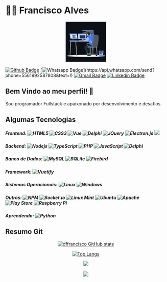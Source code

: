 # :man_technologist: Francisco Alves
<p align="center"><img src="progamer.gif" width="25%"></p>

[![Github Badge](https://img.shields.io/badge/-Github-000?style=flat-square&logo=Github&logoColor=white&link=https://github.com/dffrancisco)](https://github.com/dffrancisco)
[![Whatsapp Badge](https://img.shields.io/badge/-Whatsapp-4CA143?style=flat-square&labelColor=4CA143&logo=whatsapp&logoColor=white&link=https://api.whatsapp.com/send?phone=5561992587808&text=!)](https://api.whatsapp.com/send?phone=5561992587808&text=!)
[![Gmail Badge](https://img.shields.io/badge/-Gmail-c14438?style=flat-square&logo=Gmail&logoColor=white&link=mailto:dffrancisco@gmail.com)](mailto:dffrancisco@gmail.com)
[![Linkedin Badge](https://img.shields.io/badge/-LinkedIn-blue?style=flat-square&logo=Linkedin&logoColor=white&link=https://www.linkedin.com/in/francisco-alves/)](https://www.linkedin.com/in/francisco-alves-7991a214a/)

## Bem Vindo ao meu perfil! 👋

Sou programador Fullstack e apaixonado por desenvolvimento e desafios.


## Algumas Tecnologias


##### Frontend:  ![HTML5](https://img.shields.io/badge/-HTML5-E34F26?style=flat-square&logo=html5&logoColor=white) ![CSS3](https://img.shields.io/badge/-CSS3-549FDE?style=flat-square&logo=css3&logoColor=white) ![Vue](https://img.shields.io/badge/-VueJS-00b47d?style=flat-square&logo=vue.js&logoColor=white) ![Delphi](https://img.shields.io/badge/-Delphi-ED1F35?style=flat-square&logo=embarcadero&logoColor=white) ![JQuery](https://img.shields.io/badge/-JQuery-0769AD?style=flat-square&logo=JQuery&logoColor=white) ![Electron.js](https://img.shields.io/badge/Electron-191970?style=flat-square&logo=Electron&logoColor=white) <img src="https://res.cloudinary.com/practicaldev/image/fetch/s--QDrh4z5A--/c_limit%2Cf_auto%2Cfl_progressive%2Cq_auto%2Cw_880/https://img.shields.io/badge/Cordova-35434F%3Fstyle%3Dfor-the-badge%26logo%3Dapache-cordova%26logoColor%3DE8E8E8" loading="lazy" height="20">

##### Backend: ![Nodejs](https://img.shields.io/badge/-Node.js-43853d?style=flat-square&logo=Node.js&logoColor=white) ![TypeScript](https://img.shields.io/badge/-TypeScript-0077C6?style=flat-square&logo=typescript&logoColor=fff) ![PHP](https://img.shields.io/badge/-PHP-7478ae?style=flat-square&logo=php&logoColor=white) ![JavaScript](https://img.shields.io/badge/-JavaScript-F7B93E?style=flat-square&logo=javascript&logoColor=fff) ![Delphi](https://img.shields.io/badge/-Delphi-ED1F35?style=flat-square&logo=embarcadero&logoColor=white)

##### Banco de Dados: ![MySQL](https://img.shields.io/badge/-MySQL-00758F?style=flat-square&logo=mysql&logoColor=white) ![SQLite](https://img.shields.io/badge/-SQLite-003B57?style=flat-square&logo=sqlite&logoColor=white) ![Firebird](https://img.shields.io/badge/-Firebird-ef380c?style=flat-square&logoColor=white)

##### Framework: ![Vuetify](https://img.shields.io/badge/-Vuetify-00b47d?style=flat-square&logo=vuetify&logoColor=white) 

##### Sistemas Operacionais: ![Linux](https://img.shields.io/badge/-Linux-16C60C?style=flat-square&logo=linux&logoColor=white) ![Windows](https://img.shields.io/badge/-Windows-00ADEF?style=flat-square&logo=windows&logoColor=white) 

##### Outros: ![NPM](https://img.shields.io/badge/NPM-%23000000.svg?style=flat-square&logo=npm&logoColor=white) ![Socket.io](https://img.shields.io/badge/Socket.io-black?style=for-the-badge&logo=socket.io&badgeColor=010101) ![Linux Mint](https://img.shields.io/badge/Linux%20Mint-87CF3E?style=flat-square&logo=Linux%20Mint&logoColor=white) ![Ubuntu](https://img.shields.io/badge/Ubuntu-E95420?style=flat-square&logo=ubuntu&logoColor=white) ![Apache](https://img.shields.io/badge/apache-%23D42029.svg?style=flat-square&logo=apache&logoColor=white) ![Play Store](https://img.shields.io/badge/Google_Play-414141?style=flat-square&logo=google-play&logoColor=white) ![Raspberry Pi](https://img.shields.io/badge/-RaspberryPi-C51A4A?style=flat-square&logo=Raspberry-Pi)

##### Aprendendo: ![Python](https://img.shields.io/badge/python-3670A0?style=flat-square&logo=python&logoColor=ffdd54)

## Resumo Git

<div align='center'>

<a href="http://www.github.com/dffrancisco"><img src="https://github-readme-stats.vercel.app/api?username=dffrancisco&show_icons=true&hide=&count_private=true&title_color=3382ed&text_color=ffffff&icon_color=3382ed&bg_color=171717&hide_border=true&show_icons=true" alt="dffrancisco GitHub stats" /></a>

  [![Top Langs](https://github-readme-stats.vercel.app/api/top-langs/?username=dffrancisco&langs_count=10&layout=compact&title_color=3382ed&text_color=ffffff&icon_color=3382ed&bg_color=171717&hide_border=true)](https://github.com/dffrancisco)
  
<a href="http://www.github.com/dffrancisco"><img src="https://github-readme-streak-stats.herokuapp.com/?user=dffrancisco&stroke=ffffff&background=171717&ring=3382ed&fire=3382ed&currStreakNum=ffffff&currStreakLabel=3382ed&sideNums=ffffff&sideLabels=ffffff&dates=ffffff&hide_border=true" /></a>

  ![](https://komarev.com/ghpvc/?username=dffrancisco28&color=447ff7&label=Visitor+count)

</div>
